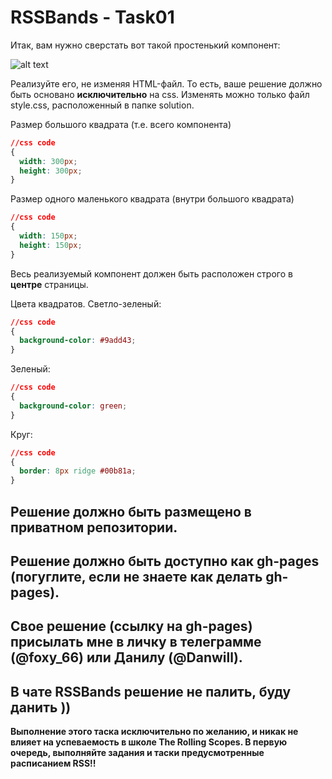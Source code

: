 # RSSBands - Task01

Итак, вам нужно сверстать вот такой простенький компонент:

![alt text](https://s8.hostingkartinok.com/uploads/images/2019/02/09031c02a1b12431373a5e10e41df18e.png)

Реализуйте его, не изменяя HTML-файл. То есть, ваше решение должно быть основано **исключительно** на css. 
Изменять можно только файл style.css, расположенный в папке solution. 


Размер большого квадрата (т.е. всего компонента)

```css
//css code 
{  
  width: 300px;  
  height: 300px;
}
```

Размер одного маленького квадрата (внутри большого квадрата)

```css
//css code 
{  
  width: 150px;  
  height: 150px;
}
```
Весь реализуемый компонент должен быть расположен строго в **центре** страницы.

Цвета квадратов.
Светло-зеленый: 

```css
//css code 
{  
  background-color: #9add43;
}
```

Зеленый:
```css
//css code 
{  
  background-color: green;
}
```

Круг:
```css
//css code 
{  
  border: 8px ridge #00b81a;
}
```
Решение должно быть размещено в **приватном** репозитории.
---
Решение должно быть доступно как gh-pages (погуглите, если не знаете как делать gh-pages).
---
Свое решение (ссылку на gh-pages) присылать мне в личку в телеграмме (@foxy_66) или Данилу (@Danwill).
---
В чате RSSBands решение не палить, буду данить ))
---

**Выполнение этого таска исключительно по желанию, и никак не влияет на успеваемость в школе The Rolling Scopes. В первую очередь, выполняйте задания и таски предусмотренные расписанием RSS!!**